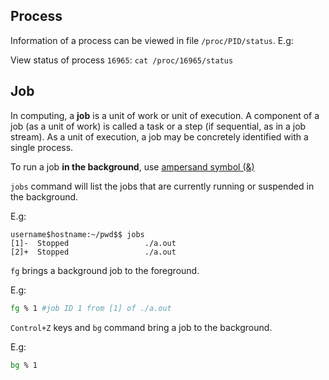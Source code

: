 ## Process

Information of a process can be viewed in file ``/proc/PID/status``. E.g: 

View status of process ``16965``: ``cat /proc/16965/status``

## Job

In computing, a **job** is a unit of work or unit of execution. A component of a job (as a unit of work) is called a task or a step (if sequential, as in a job stream). As a unit of execution, a job may be concretely identified with a single process.

To run a job **in the background**, use [ampersand symbol (&)](https://github.com/TranPhucVinh/Linux-Shell/blob/master/Unix%20commands/List%20of%20commands.md#-control-operator)

``jobs`` command will list the jobs that are currently running or suspended in the background.

E.g:

```
username$hostname:~/pwd$$ jobs
[1]-  Stopped                 ./a.out
[2]+  Stopped                 ./a.out
```

``fg`` brings a background job to the foreground.

E.g:

```sh
fg % 1 #job ID 1 from [1] of ./a.out
```

``Control+Z`` keys and ``bg`` command bring a job to the background.

E.g:

```sh
bg % 1
```
